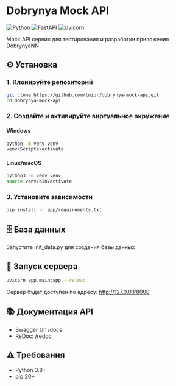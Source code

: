 # Dobrynya Mock API

[![Python](https://img.shields.io/badge/Python-3.8%2B-blue)](https://python.org)
[![FastAPI](https://img.shields.io/badge/Framework-FastAPI-green)](https://fastapi.tiangolo.com)
[![Uvicorn](https://img.shields.io/badge/Server-Uvicorn-ff69b4)](https://www.uvicorn.org)

Mock API сервис для тестирования и разработки приложения DobrynyaNN

## ⚙️ Установка

### 1. Клонируйте репозиторий
```bash
git clone https://github.com/tniur/dobrynya-mock-api.git
cd dobrynya-mock-api
```
### 2. Создайте и активируйте виртуальное окружение

#### Windows
```bash
python -m venv venv
venv\Scripts\activate
```

#### Linux/macOS
```bash
python3 -m venv venv
source venv/bin/activate
```

### 3. Установите зависимости
```bash
pip install -r app/requirements.txt
```

## 🗄️ База данных
Запустите init_data.py для создания базы данных

## 🚀 Запуск сервера
```bash
uvicorn app.main:app --reload
```

Cервер будет доступен по адресу: http://127.0.0.1:8000

## 📚 Документация API
- Swagger UI: /docs
- ReDoc: /redoc

## ⚠️ Требования
- Python 3.8+
- pip 20+